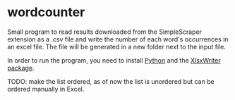 # wordcounter

Small program to read results downloaded from the SimpleScraper extension as a .csv file and write the number of each word's occurrences in an excel file.
The file will be generated in a new folder next to the input file.

In order to run the program, you need to install [Python](https://www.python.org/) and the [XlsxWriter package](https://xlsxwriter.readthedocs.io/getting_started.html).

TODO: make the list ordered, as of now the list is unordered but can be ordered manually in Excel.
